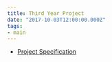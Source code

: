 ```yaml
---
title: Third Year Project
date: "2017-10-03T12:00:00.000Z"
tags:
- main
---
```


- [Project Specification](spec/)
